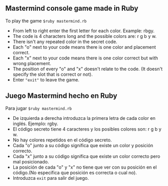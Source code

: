 Mastermind console game made in Ruby
----------------------------------------

To play the game `$ruby mastermind.rb`

* From left to right enter the first letter for each color. Example: rbgy.
* The code is 4 characters long and the possible colors are: r g b y w.
* There isn't any repeated color in the secret code.
* Each "o" next to your code means there is one color and placement correct.
* Each "x" next to your code means there is one color correct but with wrong placement.
* The position of every "o" and "x" doesn't relate to the code. (It doesn't specify the slot that is correct or not).
* Enter `"exit"` to leave the game.

Juego Mastermind hecho en Ruby
----------------------------------------

Para jugar `$ruby mastermind.rb`

* De izquierda a derecha introduzca la primera letra de cada color en inglés. Ejemplo: rgby.
* El código secreto tiene 4 caracteres y los posibles colores son: r g b y w.
* No hay colores repetidos en el código secreto.
* Cada "o" junto a su código significa que existe un color y posición correcto.
* Cada "x" junto a su código significa que existe un color correcto pero mal posicionado.
* La posición de cada "o" y "x" no tiene que ver con su posición en el código.(No especifica que posición es correcta o cual no).
* Introduzca `exit` para salir del juego.
